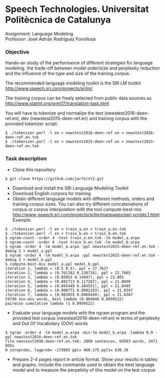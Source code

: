 # Speech Technologies. Universitat Politècnica de Catalunya

Assignment: Language Modeling  
Professor: José Adrián Rodríguez Fonollosa

### Objective
Hands-on study of the performance of different strategies for language modeling, the trade-off between model order/size and perplexity reduction and the influence of the type and size of the training corpus.

The recommended language modeling toolkit is the SRI LM toolkit
http://www.speech.sri.com/projects/srilm/

The training corpus can be freely selected from public data sources as http://www.statmt.org/wmt17/translation-task.html

You will have to tokenize and normalize the test (newstest2016-deen-ref.en), dev (newstest2015-deen-ref.en) and training corpus with the provided tokenizer script:
```
$ ./tokenizer.perl -l en < newstest2016-deen-ref.en > newstest2016-deen-ref.en.tok
$ ./tokenizer.perl -l en < newstest2015-deen-ref.en > newstest2015-deen-ref.en.tok
```
### Task description

- Clone this repository
```
$ git clone https://github.com/jarfo/st2.git
```
- Download and install the SRI Language Modeling Toolkit
- Download English corpora for training
- Obtain different language models with different methods, orders and training corpus sizes. You can also try different concatenations of corpus or corpus interpolation with the tool compute-best-mix http://www-speech.sri.com/projects/srilm/manpages/ppl-scripts.1.html  
Example:
```
$ ./tokenizer.perl -l en < train_a.en > train_a.en.tok
$ ./tokenizer.perl -l en < train_b.en > train_b.en.tok
$ ngram-count -order 4 -text train_a.en.tok -lm model_a.arpa
$ ngram-count -order 4 -text train_b.en.tok -lm model_b.arpa
$ ngram -order 4 -lm model_a.arpa -ppl newstest2015-deen-ref.en.tok -debug 2 > model_a.ppl
$ ngram -order 4 -lm model_b.arpa -ppl newstest2015-deen-ref.en.tok -debug 2 > model_b.ppl
$ compute-best-mix model_a.ppl model_b.ppl
iteration 1, lambda = (0.5 0.5), ppl = 27.7627
iteration 2, lambda = (0.761282 0.238718), ppl = 22.7665
iteration 3, lambda = (0.85053 0.14947), ppl = 22.005
iteration 4, lambda = (0.882713 0.117287), ppl = 21.8698
iteration 5, lambda = (0.895449 0.104551), ppl = 21.8445
iteration 6, lambda = (0.900771 0.0992293), ppl = 21.8397
iteration 7, lambda = (0.903055 0.0969449), ppl = 21.8387
59749 non-oov words, best lambda (0.904048 0.0959522)
pairwise cumulative lambda (1 0.0959522)
```
- Evaluate your language models with the ngram program and the provided test corpus (newstest2016-deen-ref.en) in terms of perplexity and Out Of Vocabulary (OOV) words
```
$ ngram -order 4 -lm model_a.arpa -mix-lm model_b.arpa -lambda 0.9 -ppl newstest2016-deen-ref.en.tok
file newstest2016-deen-ref.en.tok: 2999 sentences, 64503 words, 2471 OOVs
0 zeroprobs, logprob= -173665 ppl= 468.275 ppl1= 630.39
```
- Prepare 2-4 pages report in article format. Show your results in tables and graphs. Include the commands used to obtain the best language model and to measure the perpelxity of this model on the test corpus
